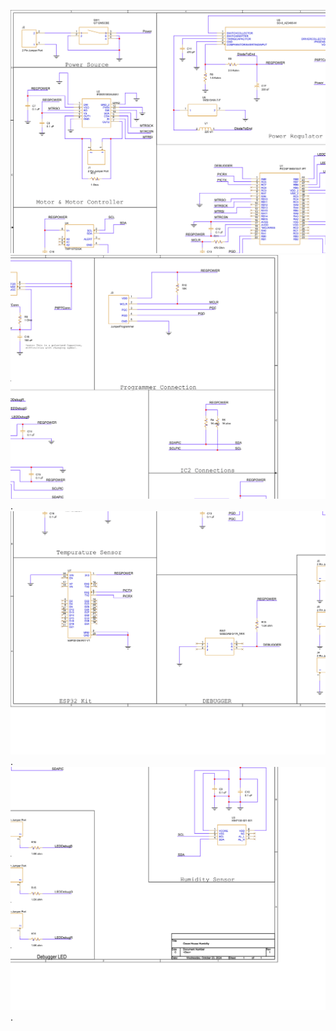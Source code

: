 ![](Team302SchematicV2-1.png)
![](Team302SchematicV2-2.png).
![](Team302SchematicV2-3.png).
![](Team302SchematicV2-4.png).
